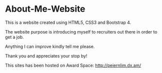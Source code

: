 # About-Me-Website

This is a website created using HTML5, CSS3 and Bootstrap 4.

The website purpose is introducing myself to recruiters out there in order to get a job.

Anything I can improve kindly tell me please.

Thank you and appreciates your stop by!

This sites has been hosted on Award Space: http://peiernlim.dx.am/
